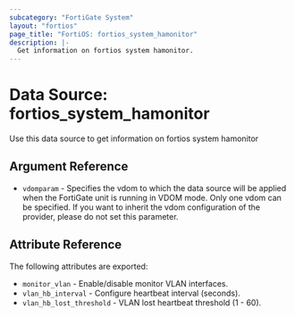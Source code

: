 ```yaml
---
subcategory: "FortiGate System"
layout: "fortios"
page_title: "FortiOS: fortios_system_hamonitor"
description: |-
  Get information on fortios system hamonitor.
---
```


# Data Source: fortios_system_hamonitor
Use this data source to get information on fortios system hamonitor

## Argument Reference


* `vdomparam` - Specifies the vdom to which the data source will be applied when the FortiGate unit is running in VDOM mode. Only one vdom can be specified. If you want to inherit the vdom configuration of the provider, please do not set this parameter.


## Attribute Reference

The following attributes are exported:

* `monitor_vlan` - Enable/disable monitor VLAN interfaces.
* `vlan_hb_interval` - Configure heartbeat interval (seconds).
* `vlan_hb_lost_threshold` - VLAN lost heartbeat threshold (1 - 60).

